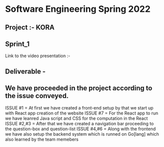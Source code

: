 # Software Engineering Spring 2022

## Project :- KORA

## Sprint_1

Link to the video presentation :-

## Deliverable -
  

## We have proceeded in the project according to the issue conveyed.

ISSUE #1 = At first we have created a front-end setup by that we start up with React app creation of the website
ISSUE #7 = For the React app to run we have leanred Java script and CSS for the computation in the React
ISSUE #2,#3 = After that we have created a navigation bar proceeding to the question-box and question-list
ISSUE #4,#6 = Along with the frontend we have also setup the backend system which is runned on Go[lang] which also learned by the team memebers

